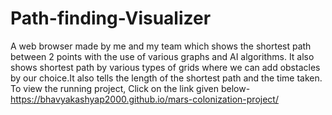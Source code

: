 # Path-finding-Visualizer
A web browser made by me and my team which shows the shortest path between 2 points with the use of various graphs and AI algorithms. It also shows shortest path by various types of grids where we can add obstacles by our choice.It also tells the length of the shortest path and the time taken.
To view the running project, Click on the link given below-
https://bhavyakashyap2000.github.io/mars-colonization-project/
